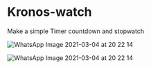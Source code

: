 # Kronos-watch
Make a simple Timer countdown and stopwatch

![WhatsApp Image 2021-03-04 at 20 22 14](https://user-images.githubusercontent.com/55319854/109970849-205c0f00-7d28-11eb-9b87-26762aceaf6e.jpeg)

![WhatsApp Image 2021-03-04 at 20 22 14](https://user-images.githubusercontent.com/55319854/109971227-92345880-7d28-11eb-92da-238a1406822f.jpeg)


